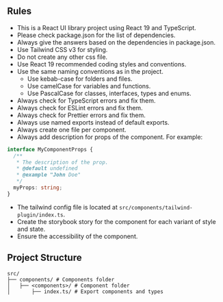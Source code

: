 ## Rules

- This is a React UI library project using React 19 and TypeScript.
- Please check package.json for the list of dependencies.
- Always give the answers based on the dependencies in package.json.
- Use Tailwind CSS v3 for styling.
- Do not create any other css file.
- Use React 19 recommended coding styles and conventions.
- Use the same naming conventions as in the project.
  - Use kebab-case for folders and files.
  - Use camelCase for variables and functions.
  - Use PascalCase for classes, interfaces, types and enums.
- Always check for TypeScript errors and fix them.
- Always check for ESLint errors and fix them.
- Always check for Prettier errors and fix them.
- Always use named exports instead of default exports.
- Always create one file per component.
- Always add description for props of the component. For example:

```typescript
interface MyComponentProps {
  /**
   * The description of the prop.
   * @default undefined
   * @example "John Doe"
   */
  myProps: string;
}
```

- The tailwind config file is located at `src/components/tailwind-plugin/index.ts`.
- Create the storybook story for the component for each variant of style and state.
- Ensure the accessibility of the component.

## Project Structure

```
src/
├── components/ # Components folder
│   ├── <components>/ # Component folder
│       ├── index.ts/ # Export components and types
```
